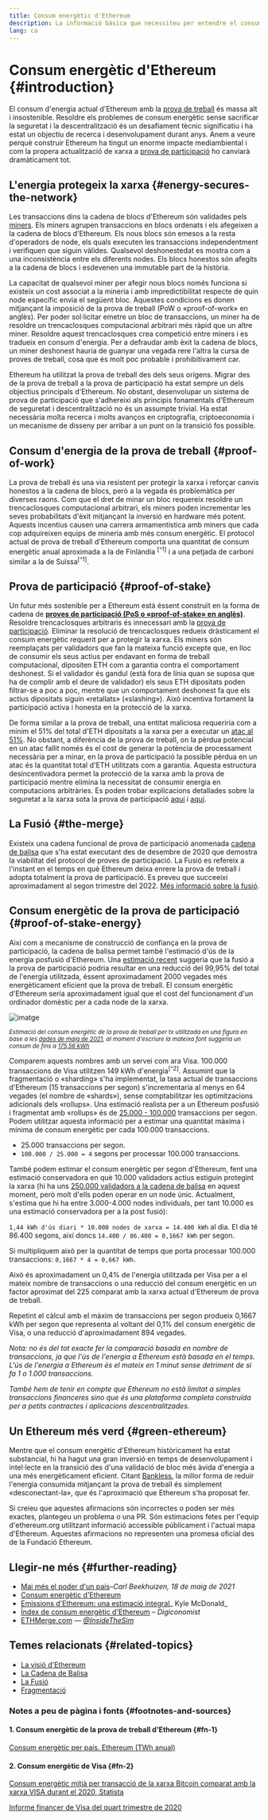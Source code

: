 ```yaml
---
title: Consum energètic d'Ethereum
description: La informació bàsica que necessiteu per entendre el consum d'energia d'Ethereum.
lang: ca
---
```


# Consum energètic d'Ethereum {#introduction}

El consum d'energia actual d'Ethereum amb la [prova de treball](/developers/docs/consensus-mechanisms/#proof-of-work) és massa alt i insostenible. Resoldre els problemes de consum energètic sense sacrificar la seguretat i la descentralització és un desafiament tècnic significatiu i ha estat un objectiu de recerca i desenvolupament durant anys. Anem a veure perquè construir Ethereum ha tingut un enorme impacte mediambiental i com la propera actualització de xarxa a [prova de participació](/developers/docs/consensus-mechanisms/pos) ho canviarà dramàticament tot.

## L'energia protegeix la xarxa {#energy-secures-the-network}

Les transaccions dins la cadena de blocs d'Ethereum són validades pels [miners](/developers/docs/consensus-mechanisms/pow/mining). Els miners agrupen transaccions en blocs ordenats i els afegeixen a la cadena de blocs d'Ethereum. Els nous blocs són emesos a la resta d'operadors de node, els quals executen les transaccions independentment i verifiquen que siguin vàlides. Qualsevol deshonestedat es mostra com a una inconsistència entre els diferents nodes. Els blocs honestos són afegits a la cadena de blocs i esdevenen una immutable part de la història.

La capacitat de qualsevol miner per afegir nous blocs només funciona si existeix un cost associat a la mineria i amb impredictibilitat respecte de quin node específic envia el següent bloc. Aquestes condicions es donen mitjançant la imposició de la prova de treball (PoW o «proof-of-work» en anglès). Per poder sol·licitar emetre un bloc de transaccions, un miner ha de resoldre un trencaclosques computacional arbitrari més ràpid que un altre miner. Resoldre aquest trencaclosques crea competició entre miners i es tradueix en consum d'energia. Per a defraudar amb èxit la cadena de blocs, un miner deshonest hauria de guanyar una vegada rere l'altra la cursa de proves de treball, cosa que és molt poc probable i prohibitivament car.

Ethereum ha utilitzat la prova de treball des dels seus orígens. Migrar des de la prova de treball a la prova de participació ha estat sempre un dels objectius principals d'Ethereum. No obstant, desenvolupar un sistema de prova de participació que s'adhereixi als principis fonamentals d'Ethereum de seguretat i descentralització no és un assumpte trivial. Ha estat necessària molta recerca i molts avanços en criptografia, criptoeconomia i un mecanisme de disseny per arribar a un punt on la transició fos possible.

## Consum d'energia de la prova de treball {#proof-of-work}

La prova de treball és una via resistent per protegir la xarxa i reforçar canvis honestos a la cadena de blocs, però a la vegada és problemàtica per diverses raons. Com que el dret de minar un bloc requereix resoldre un trencaclosques computacional arbitrari, els miners poden incrementar les seves probabilitats d'èxit mitjançant la inversió en hardware més potent. Aquests incentius causen una carrera armamentística amb miners que cada cop adquireixen equips de mineria amb més consum energètic. El protocol actual de prova de treball d'Ethereum comporta una quantitat de consum energètic anual aproximada a la de Finlàndia <sup>[^1]</sup> i a una petjada de carboni similar a la de Suïssa<sup>[^1]</sup>.

## Prova de participació {#proof-of-stake}

Un futur més sostenible per a Ethereum està éssent construït en la forma de cadena de [**proves de participació (PoS o «proof-of-stake» en anglès)**](/roadmap/beacon-chain/). Resoldre trencaclosques arbitraris és innecessari amb la [prova de participació](/developers/docs/consensus-mechanisms/pos/). Eliminar la resolució de trencaclosques redueix dràsticament el consum energètic requerit per a protegir la xarxa. Els miners són reemplaçats per validadors que fan la mateixa funció excepte que, en lloc de consumir els seus actius per endavant en forma de treball computacional, dipositen ETH com a garantia contra el comportament deshonest. Si el validador és gandul (està fora de línia quan se suposa que ha de complir amb el deure de validador) els seus ETH dipositats poden filtrar-se a poc a poc, mentre que un comportament deshonest fa que els actius dipositats siguin «retallats» («slashing»). Això incentiva fortament la participació activa i honesta en la protecció de la xarxa.

De forma similar a la prova de treball, una entitat maliciosa requeriria com a mínim el 51% del total d'ETH dipositats a la xarxa per a executar un [atac al 51%](/glossary/#51-attack). No obstant, a diferència de la prova de treball, on la pèrdua potencial en un atac fallit només és el cost de generar la potència de processament necessària per a minar, en la prova de participació la possible pèrdua en un atac és la quantitat total d'ETH utilitzats com a garantia. Aquesta estructura desincentivadora permet la protecció de la xarxa amb la prova de participació mentre elimina la necessitat de consumir energia en computacions arbitràries. Es poden trobar explicacions detallades sobre la seguretat a la xarxa sota la prova de participació [aquí](/developers/docs/consensus-mechanisms/pos/) i [aquí](https://vitalik.ca/general/2017/12/31/pos_faq.html).

## La Fusió {#the-merge}

Existeix una cadena funcional de prova de participació anomenada [cadena de balisa](/roadmap/beacon-chain/) que s'ha estat executant des de desembre de 2020 que demostra la viabilitat del protocol de proves de participació. La Fusió es refereix a l'instant en el temps en què Ethereum deixa enrere la prova de treball i adopta totalment la prova de participació. Es preveu que succeeixi aproximadament al segon trimestre del 2022. [Més informació sobre la fusió](/roadmap/merge/).

## Consum energètic de la prova de participació {#proof-of-stake-energy}

Així com a mecanisme de construcció de confiança en la prova de participació, la cadena de balisa permet també l'estimació d'ús de la energia posfusió d'Ethereum. Una [estimació recent](https://blog.ethereum.org/2021/05/18/country-power-no-more/) suggeria que la fusió a la prova de participació podria resultar en una reducció del 99,95% del total de l'energia utilitzada, éssent aproximadament 2000 vegades més energèticament eficient que la prova de treball. El consum energètic d'Ethereum seria aproximadament igual que el cost del funcionament d'un ordinador domèstic per a cada node de la xarxa.

![imatge](energy_use_per_transaction.png)

<p style={{ textAlign: "center" }}><small><i>Estimació del consum energètic de la prova de treball per tx utilitzada en una figura en base a les <a href="https://blog.ethereum.org/2021/05/18/country-power-no-more/" target="_blank" rel="noopener noreferrer">dades de maig de 2021</a>, al moment d'escriure la mateixa font suggeria un consum de fins a <a href="https://digiconomist.net/ethereum-energy-consumption" target="_blank" rel="noopener noreferrer">175,56 kWh</a></i></small></p>

Comparem aquests nombres amb un servei com ara Visa. 100.000 transaccions de Visa utilitzen 149 kWh d'energia<sup>[^2]</sup>. Assumint que la fragmentació o «sharding» s'ha implementat, la tasa actual de transaccions d'Ethereum (15 transaccions per segon) s'incrementaria al menys en 64 vegades (el nombre de «shards»), sense comptabilitzar les optimitzacions adicionals dels «rollups». Una estimació realista per a un Ethereum posfusió i fragmentat amb «rollups» és de [25.000 - 100.000](https://twitter.com/VitalikButerin/status/1312905884549300224?s=20) transaccions per segon. Podem utilitzar aquesta informació per a estimar una quantitat màxima i mínima de consum energètic per cada 100.000 transaccions.

- 25.000 transaccions per segon.
- `100.000 / 25.000 = 4` segons per processar 100.000 transaccions.

També podem estimar el consum energètic per segon d'Ethereum, fent una estimació conservadora en què 10.000 validadors actius estiguin protegint la xarxa (hi ha uns [250.000 validadors a la cadena de balisa](https://beaconscan.com/) en aquest moment, però molt d'ells poden operar en un node únic. Actualment, s'estima que hi ha entre 3.000-4.000 nodes individuals, per tant 10.000 es una estimació conservadora per a la post fusió):

`1,44 kWh d'ús diari * 10.000 nodes de xarxa = 14.400 kWh` al dia. El dia té 86.400 segons, així doncs `14.400 / 86.400 = 0,1667 kWh` per segon.

Si multipliquem això per la quantitat de temps que porta processar 100.000 transaccions: `0,1667 * 4 = 0,667 kWh`.

Això és aproximadament un 0,4% de l'energia utilitzada per Visa per a el mateix nombre de transaccions o una reducció del consum energètic en un factor aproximat del 225 comparat amb la xarxa actual d'Ethereum de prova de treball.

Repetint el càlcul amb el màxim de transaccions per segon produeix 0,1667 kWh per segon que representa al voltant del 0,1% del consum energètic de Visa, o una reducció d'aproximadament 894 vegades.

_Nota: no és del tot exacte fer la comparació basada en nombre de transaccions, ja que l'ús de l'energia a Ethereum està basada en el temps. L'ús de l'energia a Ethereum és el mateix en 1 minut sense detriment de si fa 1 o 1.000 transaccions._

_També hem de tenir en compte que Ethereum no està limitat a simples transaccions financeres sino que és una plataforma completa construïda per a petits contractes i aplicacions descentralitzades._

## Un Ethereum més verd {#green-ethereum}

Mentre que el consum energètic d'Ethereum històricament ha estat substancial, hi ha hagut una gran inversió en temps de desenvolupament i intel·lecte en la transició des d'una validació de bloc més àvida d'energia a una més energèticament eficient. Citant [Bankless](http://podcast.banklesshq.com/), la millor forma de reduir l'energia consumida mitjançant la prova de treball és simplement «desconectant-la», que és l'aproximació que Ethereum s'ha proposat fer.

<InfoBanner emoji=":evergreen_tree:">
  Si creieu que aquestes afirmacions són incorrectes o poden ser més exactes, plantegeu un problema o una PR. Són estimacions fetes per l'equip d'ethereum.org utilitzant informació accessible públicament i l'actual mapa d'Ethereum. Aquestes afirmacions no representen una promesa oficial des de la Fundació Ethereum.
</InfoBanner>

## Llegir-ne més {#further-reading}

- [Mai més el poder d'un país](https://blog.ethereum.org/2021/05/18/country-power-no-more/)–_Carl Beekhuizen, 18 de maig de 2021_
- [Consum energètic d'Ethereum](https://mirror.xyz/jmcook.eth/ODpCLtO4Kq7SCVFbU4He8o8kXs418ZZDTj0lpYlZkR8)
- [Emissions d'Ethereum: una estimació integral](https://kylemcdonald.github.io/ethereum-emissions/)_ Kyle McDonald_
- [Índex de consum energètic d'Ethereum](https://digiconomist.net/ethereum-energy-consumption/) – _Digiconomist_
- [ETHMerge.com](https://ethmerge.com/) — *[@InsideTheSim](https://twitter.com/InsideTheSim)*

## Temes relacionats {#related-topics}

- [La visió d'Ethereum](/roadmap/vision/)
- [La Cadena de Balisa](/roadmap/beacon-chain)
- [La Fusió](/roadmap/merge/)
- [Fragmentació](/roadmap/beacon-chain/)

### Notes a peu de pàgina i fonts {#footnotes-and-sources}

#### 1. Consum energètic de la prova de treball d'Ethereum {#fn-1}

[Consum energètic per país. Ethereum (TWh anual)](https://digiconomist.net/ethereum-energy-consumption)

#### 2. Consum energètic de Visa {#fn-2}

[Consum energètic mitjà per transacció de la xarxa Bitcoin comparat amb la xarxa VISA durant el 2020, Statista](https://www.statista.com/statistics/881541/bitcoin-energy-consumption-transaction-comparison-visa/)

[Informe financer de Visa del quart trimestre de 2020](https://s1.q4cdn.com/050606653/files/doc_financials/2020/q4/Visa-Inc.-Q4-2020-Operational-Performance-Data.pdf)
